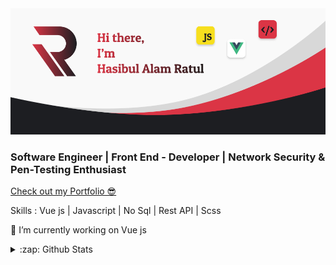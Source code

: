 <img src="https://raw.githubusercontent.com/ratul16/ratul16/master/img/banner.png">

### Software Engineer | Front End - Developer | Network Security & Pen-Testing Enthusiast

[Check out my Portfolio 😎](https://ratul16.netlify.com/) 

Skills : Vue js | Javascript | No Sql | Rest API |  Scss

🔭 I’m currently working on Vue js  

<!-- ![Profile views](https://gpvc.arturio.dev/ratul16)   -->

<details>
  <summary>:zap: Github Stats</summary>

  <img align="center" alt="ratul16's Github Stats" src="https://github-readme-stats.ratul16.vercel.app/api?username=ratul16=&show_icons=true&hide_border=true&theme=dracula&hide=prs" />

</details>

